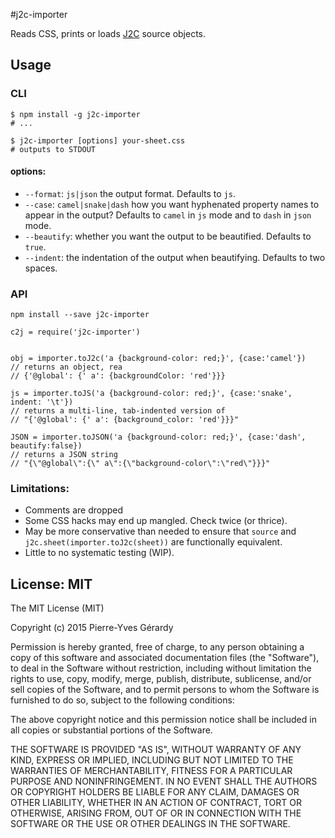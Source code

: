 #j2c-importer

Reads CSS, prints or loads [J2C](http://j2c.py.gy) source objects.

## Usage

### CLI

```Shell
$ npm install -g j2c-importer
# ...

$ j2c-importer [options] your-sheet.css
# outputs to STDOUT

```

#### options:

- `--format`: `js|json` the output format. Defaults to `js`.
- `--case`: `camel|snake|dash` how you want hyphenated property names to appear in the output? Defaults to `camel` in `js` mode and to `dash` in `json` mode.
- `--beautify`: whether you want the output to be beautified. Defaults to `true`.
- `--indent`: the indentation of the output when beautifying. Defaults to two spaces.

### API

```Shell
npm install --save j2c-importer
```

```
c2j = require('j2c-importer')


obj = importer.toJ2c('a {background-color: red;}', {case:'camel'})
// returns an object, rea
// {'@global': {' a': {backgroundColor: 'red'}}}

js = importer.toJS('a {background-color: red;}', {case:'snake', indent: '\t'})
// returns a multi-line, tab-indented version of 
// "{'@global': {' a': {background_color: 'red'}}}"

JSON = importer.toJSON('a {background-color: red;}', {case:'dash', beautify:false})
// returns a JSON string
// "{\"@global\":{\" a\":{\"background-color\":\"red\"}}}"
```

### Limitations:

- Comments are dropped
- Some CSS hacks may end up mangled. Check twice (or thrice).
- May be more conservative than needed to ensure that `source` and `j2c.sheet(importer.toJ2c(sheet))` are functionally equivalent.
- Little to no systematic testing (WIP).

## License: MIT

The MIT License (MIT)

Copyright (c) 2015 Pierre-Yves Gérardy

Permission is hereby granted, free of charge, to any person obtaining a copy
of this software and associated documentation files (the "Software"), to deal
in the Software without restriction, including without limitation the rights
to use, copy, modify, merge, publish, distribute, sublicense, and/or sell
copies of the Software, and to permit persons to whom the Software is
furnished to do so, subject to the following conditions:

The above copyright notice and this permission notice shall be included in all
copies or substantial portions of the Software.

THE SOFTWARE IS PROVIDED "AS IS", WITHOUT WARRANTY OF ANY KIND, EXPRESS OR
IMPLIED, INCLUDING BUT NOT LIMITED TO THE WARRANTIES OF MERCHANTABILITY,
FITNESS FOR A PARTICULAR PURPOSE AND NONINFRINGEMENT. IN NO EVENT SHALL THE
AUTHORS OR COPYRIGHT HOLDERS BE LIABLE FOR ANY CLAIM, DAMAGES OR OTHER
LIABILITY, WHETHER IN AN ACTION OF CONTRACT, TORT OR OTHERWISE, ARISING FROM,
OUT OF OR IN CONNECTION WITH THE SOFTWARE OR THE USE OR OTHER DEALINGS IN THE
SOFTWARE.